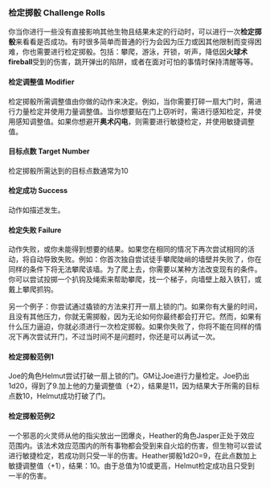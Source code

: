 ### 检定掷骰 Challenge Rolls

你当你进行一些没有直接影响其他生物且结果未定的行动时，可以进行一次**检定掷骰**来看看是否成功。有时很多简单而普通的行为会因为压力或因其他限制而变得困难，你也需要进行检定掷骰。包括：攀爬，游泳，开锁，听声，降低因**火球术
fireball**受到的伤害，跳开弹出的陷阱，或者在面对可怕的事情时保持清醒等等。

#### 检定调整值 **Modifier**

检定掷骰所需调整值由你做的动作来决定。例如，当你需要打碎一扇大门时，需进行力量检定并使用力量调整值。当你想要贴在门上窃听时，需进行感知检定，并使用感知调整值。如果你想避开**奥术闪电**，则需要进行敏捷检定，并使用敏捷调整值。

#### 目标点数 **Target Number**

检定掷骰所需达到的目标点数通常为10

#### 检定成功 **Success**

动作如描述发生。

#### 检定失败 **Failure**

动作失败，或你未能得到想要的结果。如果您在相同的情况下再次尝试相同的活动，将自动导致失败。例如：你首次独自尝试徒手攀爬陡峭的墙壁并失败了，你在同样的条件下将无法攀爬该墙。为了爬上去，你需要以某种方法改变现有的条件。你可以尝试投掷一个扒钩及绳索来帮助攀爬，找一个梯子，向墙壁上敲入铁钉，或戴上攀爬抓钩。

另一个例子：你尝试通过撬锁的方法来打开一扇上锁的门。如果你有大量的时间，且没有其他压力，你就无需掷骰，因为无论如何你最终都会打开它。然而，如果有什么压力逼迫，你就必须进行一次检定掷骰。如果你失败了，你将不能在同样的情况下再次尝试开门，不过当时间不是问题时，你还是可以再试一次。

#### 检定掷骰范例1

Joe的角色Helmut尝试打破一扇上锁的门。GM让Joe进行力量检定。Joe扔出1d20，得到了9.加上他的力量调整值（+2），结果是11，因为结果大于所需的目标点数10，Helmut成功打破了门。

#### 检定掷骰范例2

一个邪恶的火灵师从他的指尖放出一团爆炎，Heather的角色Jasper正处于效应范围内。该法术效应范围内的所有事物都会受到来自火焰的伤害，但生物可以尝试进行敏捷检定，若成功则只受一半的伤害。Heather掷骰1d20=9，在此点数加上敏捷调整值（+1），结果：10。由于总值为10或更高，Helmut检定成功且只受到一半的伤害。
